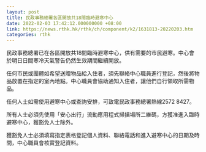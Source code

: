 ```yaml
---
layout: post
title: 民政事務總署各區開放共18間臨時避寒中心
date: 2022-02-03 17:42:12.000000000 +08:00
link: https://news.rthk.hk/rthk/ch/component/k2/1631813-20220203.htm
categories: rthk
---
```


民政事務總署已在各區開放共18間臨時避寒中心，供有需要的市民避寒。中心會於明日日間寒冷天氣警告仍然生效期間繼續開放。

任何市民或團體如希望送贈物品給入住者，須先聯絡中心職員進行登記，然後將物品放置在指定的室內地點。中心職員會協助通知入住者，讓他們自行領取所需物品。

任何人士如需使用避寒中心或查詢安排，可致電民政事務總署熱線2572 8427。

所有人士必須先使用「安心出行」流動應用程式掃描場所二維碼，方獲准進入臨時避寒中心，獲豁免人士除外。

獲豁免人士必須填寫指定表格登記個人資料、聯絡電話和進入避寒中心的日期及時間，中心職員會核實登記資料。
